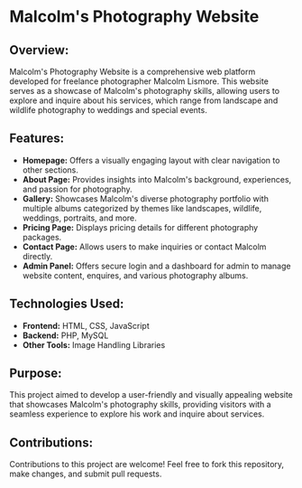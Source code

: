 # Malcolm's Photography Website
## Overview:
Malcolm's Photography Website is a comprehensive web platform developed for freelance photographer Malcolm Lismore. This website serves as a showcase of Malcolm's photography skills, allowing users to explore and inquire about his services, which range from landscape and wildlife photography to weddings and special events.

## Features:
- **Homepage:** Offers a visually engaging layout with clear navigation to other sections.
- **About Page:** Provides insights into Malcolm's background, experiences, and passion for photography.
- **Gallery:** Showcases Malcolm's diverse photography portfolio with multiple albums categorized by themes like landscapes, wildlife, weddings, portraits, and more.
- **Pricing Page:** Displays pricing details for different photography packages.
- **Contact Page:** Allows users to make inquiries or contact Malcolm directly.
- **Admin Panel:** Offers secure login and a dashboard for admin to manage website content, enquires, and various photography albums.

## Technologies Used:
- **Frontend:** HTML, CSS, JavaScript
- **Backend:** PHP, MySQL
- **Other Tools:** Image Handling Libraries

## Purpose:
This project aimed to develop a user-friendly and visually appealing website that showcases Malcolm's photography skills, providing visitors with a seamless experience to explore his work and inquire about services.

## Contributions:
Contributions to this project are welcome! Feel free to fork this repository, make changes, and submit pull requests.
